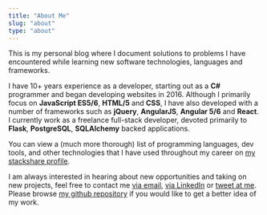 ```yaml
---
title: "About Me"
slug: "about"
type: "about"
---
```

<div class="fa-bullet-list">
    <p class="fa-bullet-list-item">
        <span class="fa fa-keyboard-o fa-bullet-icon"></span>This is my personal blog where I document solutions to problems I have encountered while learning new software technologies, languages and frameworks.
    </p>
    <p class="fa-bullet-list-item">
        <span class="fa fa-code fa-bullet-icon"></span>I have 10+ years experience as a developer, starting out as a <strong>C#</strong> programmer and began developing websites in 2016. Although I primarily focus on <strong>JavaScript ES5/6</strong>, <strong>HTML/5</strong> and <strong>CSS</strong>, I have also developed with a number of frameworks such as <strong>jQuery</strong>, <strong>AngularJS</strong>, <strong>Angular 5/6</strong> and <strong>React</strong>. I currently work as a freelance full-stack developer, devoted primarily to <strong>Flask</strong>, <strong>PostgreSQL</strong>, <strong>SQLAlchemy</strong> backed applications.
        <p>
            You can view a (much more thorough) list of programming languages, dev tools, and other technologies that I have used throughout my career on <a href="https://stackshare.io/a-luna/my-stack" target="_blank">my stackshare profile</a>.
        </p>
    </p>
    <p class="fa-bullet-list-item">
        <span class="fa fa-handshake-o fa-bullet-icon"></span>I am always interested in hearing about new opportunities and taking on new projects, feel free to contact me <a href="mailto:admin@aaronluna.dev" target="_blank">via email</a>, <a href="https://www.linkedin.com/in/aaron-luna-reno-nv/" target="_blank">via LinkedIn</a> or <a href="https://twitter.com/alunablog/" target="_blank">tweet at me</a>. Please browse <a href="https://github.com/a-luna" target="_blank">my github repository</a> if you would like to get a better idea of my work.
    </p>
</div>
